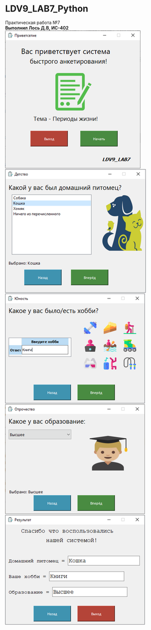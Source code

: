 # LDV9_LAB7_Python
Практическая работа №7 <br />
**Выполнил Лось Д.В, ИС-402**
<br />
![Screenshot](screenshot.png)
<br />
![Screenshot](screenshot1.png)
<br />
![Screenshot](screenshot2.png)
<br />
![Screenshot](screenshot3.png)
<br />
![Screenshot](screenshot4.png)
<br />
